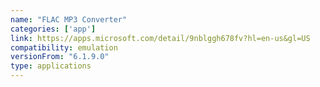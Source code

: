 ```yaml
---
name: "FLAC MP3 Converter"
categories: ['app']
link: https://apps.microsoft.com/detail/9nblggh678fv?hl=en-us&gl=US
compatibility: emulation
versionFrom: "6.1.9.0"
type: applications
---
```


